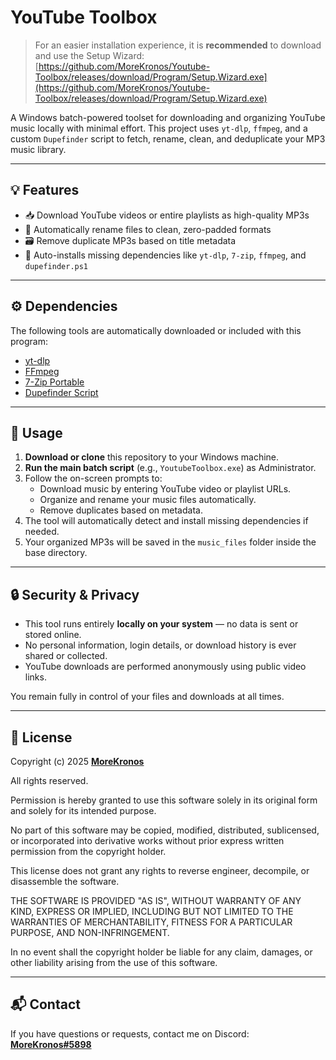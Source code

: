 # YouTube Toolbox

> For an easier installation experience, it is **recommended** to download and use the Setup Wizard:  
> [https://github.com/MoreKronos/Youtube-Toolbox/releases/download/Program/Setup.Wizard.exe](https://github.com/MoreKronos/Youtube-Toolbox/releases/download/Program/Setup.Wizard.exe)

A Windows batch-powered toolset for downloading and organizing YouTube music locally with minimal effort. This project uses `yt-dlp`, `ffmpeg`, and a custom `Dupefinder` script to fetch, rename, clean, and deduplicate your MP3 music library.

---

## 💡 Features

- 📥 Download YouTube videos or entire playlists as high-quality MP3s  
- 🧠 Automatically rename files to clean, zero-padded formats  
- 🗃️ Remove duplicate MP3s based on title metadata  
- 🧰 Auto-installs missing dependencies like `yt-dlp`, `7-zip`, `ffmpeg`, and `dupefinder.ps1`  

---

## ⚙️ Dependencies

The following tools are automatically downloaded or included with this program:

- [yt-dlp](https://github.com/yt-dlp/yt-dlp)
- [FFmpeg](https://www.gyan.dev/ffmpeg/builds/ffmpeg-git-full.7z)
- [7-Zip Portable](https://github.com/MoreKronos/7-zip-portable)
- [Dupefinder Script](https://github.com/MoreKronos/Dupefinder)

---

## 🚀 Usage

1. **Download or clone** this repository to your Windows machine.  
2. **Run the main batch script** (e.g., `YoutubeToolbox.exe`) as Administrator.  
3. Follow the on-screen prompts to:  
    - Download music by entering YouTube video or playlist URLs.  
    - Organize and rename your music files automatically.  
    - Remove duplicates based on metadata.  
4. The tool will automatically detect and install missing dependencies if needed.  
5. Your organized MP3s will be saved in the `music_files` folder inside the base directory.

---

## 🔒 Security & Privacy

- This tool runs entirely **locally on your system** — no data is sent or stored online.  
- No personal information, login details, or download history is ever shared or collected.  
- YouTube downloads are performed anonymously using public video links.

You remain fully in control of your files and downloads at all times.

---

## 📝 License

Copyright (c) 2025 **[MoreKronos](https://github.com/MoreKronos)**

All rights reserved.

Permission is hereby granted to use this software solely in its original form and solely for its intended purpose.

No part of this software may be copied, modified, distributed, sublicensed, or incorporated into derivative works without prior express written permission from the copyright holder.

This license does not grant any rights to reverse engineer, decompile, or disassemble the software.

THE SOFTWARE IS PROVIDED "AS IS", WITHOUT WARRANTY OF ANY KIND, EXPRESS OR IMPLIED, INCLUDING BUT NOT LIMITED TO THE WARRANTIES OF MERCHANTABILITY, FITNESS FOR A PARTICULAR PURPOSE, AND NON-INFRINGEMENT.

In no event shall the copyright holder be liable for any claim, damages, or other liability arising from the use of this software.

---

## 📬 Contact

If you have questions or requests, contact me on Discord:  
**[MoreKronos#5898](http://discordapp.com/users/589826883596713998)**
